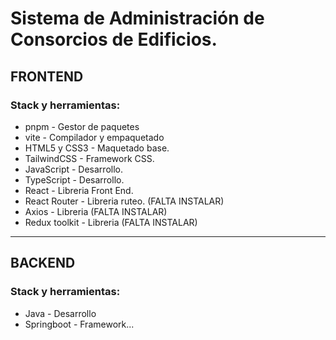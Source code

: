 # Sistema de Administración de Consorcios de Edificios.

## FRONTEND

### Stack y herramientas:

-   pnpm - Gestor de paquetes
-   vite - Compilador y empaquetado
-   HTML5 y CSS3 - Maquetado base.
-   TailwindCSS - Framework CSS.
-   JavaScript - Desarrollo.
-   TypeScript - Desarrollo.
-   React - Libreria Front End.
-   React Router - Libreria ruteo. (FALTA INSTALAR)
-   Axios - Libreria (FALTA INSTALAR)
-   Redux toolkit - Libreria (FALTA INSTALAR)

---

## BACKEND

### Stack y herramientas:

-   Java - Desarrollo
-   Springboot - Framework...

